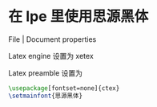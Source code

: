 # 在 Ipe 里使用思源黑体

File | Document properties

Latex engine 设置为 xetex

Latex preamble 设置为
```tex
\usepackage[fontset=none]{ctex}
\setmainfont{思源黑体}
```
